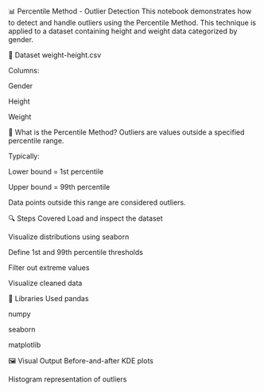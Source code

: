 📊 Percentile Method - Outlier Detection
This notebook demonstrates how to detect and handle outliers using the Percentile Method. This technique is applied to a dataset containing height and weight data categorized by gender.

📁 Dataset
weight-height.csv

Columns:

Gender

Height

Weight

📌 What is the Percentile Method?
Outliers are values outside a specified percentile range.

Typically:

Lower bound = 1st percentile

Upper bound = 99th percentile

Data points outside this range are considered outliers.

🔍 Steps Covered
Load and inspect the dataset

Visualize distributions using seaborn

Define 1st and 99th percentile thresholds

Filter out extreme values

Visualize cleaned data

🧰 Libraries Used
pandas

numpy

seaborn

matplotlib

🖼️ Visual Output
Before-and-after KDE plots

Histogram representation of outliers
